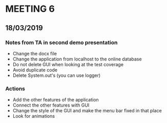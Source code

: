 # MEETING 6
## 18/03/2019


### Notes from TA in second demo presentation
- Change the docx file
- Change the application from localhost to the online database
- Do not delete GUI when looking at the test coverage
- Avoid duplicate code
- Delete System.out's (you can use logger)

### Actions
- Add the other features of the application
- Connect the other features with GUI
- Change the style of the GUI and make the menu bar fixed in that place
- Look for animations